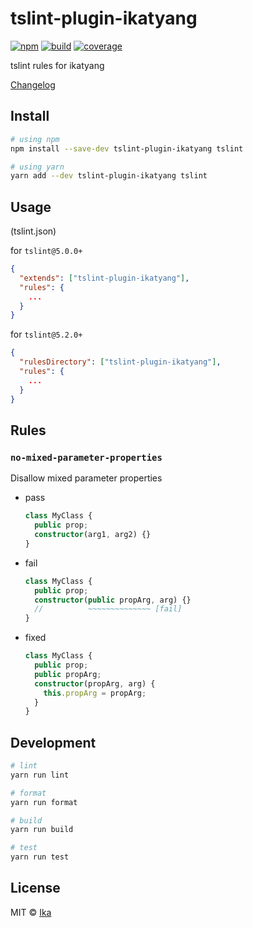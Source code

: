 # tslint-plugin-ikatyang

[![npm](https://img.shields.io/npm/v/tslint-plugin-ikatyang.svg)](https://www.npmjs.com/package/tslint-plugin-ikatyang)
[![build](https://img.shields.io/travis/ikatyang/tslint-plugin-ikatyang/master.svg)](https://travis-ci.org/ikatyang/tslint-plugin-ikatyang/builds)
[![coverage](https://img.shields.io/codecov/c/github/ikatyang/tslint-plugin-ikatyang/master.svg)](https://codecov.io/gh/ikatyang/tslint-plugin-ikatyang)

tslint rules for ikatyang

[Changelog](https://github.com/ikatyang/tslint-plugin-ikatyang/blob/master/CHANGELOG.md)

## Install

```sh
# using npm
npm install --save-dev tslint-plugin-ikatyang tslint

# using yarn
yarn add --dev tslint-plugin-ikatyang tslint
```

## Usage

(tslint.json)

for `tslint@5.0.0+`

```json
{
  "extends": ["tslint-plugin-ikatyang"],
  "rules": {
    ...
  }
}
```

for `tslint@5.2.0+`

```json
{
  "rulesDirectory": ["tslint-plugin-ikatyang"],
  "rules": {
    ...
  }
}
```

## Rules

### `no-mixed-parameter-properties`

Disallow mixed parameter properties

- pass

  ```ts
  class MyClass {
    public prop;
    constructor(arg1, arg2) {}
  }
  ```

- fail

  ```ts
  class MyClass {
    public prop;
    constructor(public propArg, arg) {}
    //          ~~~~~~~~~~~~~~ [fail]
  }
  ```

- fixed

  ```ts
  class MyClass {
    public prop;
    public propArg;
    constructor(propArg, arg) {
      this.propArg = propArg;
    }
  }
  ```

## Development

```sh
# lint
yarn run lint

# format
yarn run format

# build
yarn run build

# test
yarn run test
```

## License

MIT © [Ika](https://github.com/ikatyang)
